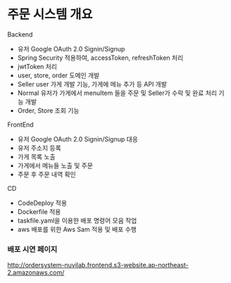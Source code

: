 주문 시스템 개요
============

Backend
- 유저 Google OAuth 2.0 Signin/Signup
- Spring Security 적용하여, accessToken, refreshToken 처리
- jwtToken 처리
- user, store, order 도메인 개발
- Seller user 가게 개발 기능, 가게에 메뉴 추가 등 API 개발
- Normal 유저가 가게에서 menuItem 들을 주문 및 Seller가 수락 및 완료 처리 기능 개발
- Order, Store 조회 기능


FrontEnd
- 유저 Google OAuth 2.0 Signin/Signup 대응
- 유저 주소지 등록
- 가게 목록 노출
- 가게에서 메뉴들 노출 및 주문
- 주문 후 주문 내역 확인

CD
- CodeDeploy 적용
- Dockerfile 적용
- taskfile.yaml을 이용한 배포 명령어 모음 작업
- aws 배포를 위한 Aws Sam 적용 및 배포 수행

### 배포 시연 페이지

http://ordersystem-nuvilab.frontend.s3-website.ap-northeast-2.amazonaws.com/